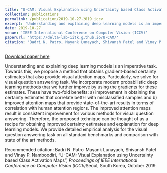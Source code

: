 ```yaml
---
title: "U-CAM: Visual Explanation using Uncertainty based Class Activation Maps"
collection: publications
permalink: /publication/2019-10-27-2019_iccv
excerpt: 'Understanding and explaining deep learning models is an imperative task. Towards this, we propose a method that obtains gradient-based certainty estimates that also provide visual attention maps. Particularly, we solve for visual question answering task. We incorporate modern probabilistic deep learning methods that we further improve by using the gradients for these estimates. These have two-fold benefits: a) improvement in obtaining the certainty estimates that correlate better with misclassified samples and b) improved attention maps that provide state-of-the-art results in terms of correlation with human attention regions. The improved attention maps result in consistent improvement for various methods for visual question answering. Therefore, the proposed technique can be thought of as a recipe for obtaining improved certainty estimates and explanation for deep learning models. We provide detailed empirical analysis for the visual question answering task on all standard benchmarks and comparison with state of the art methods.'
date: 2019-10-27
venue: 'IEEE International Conference on Computer Vision (ICCV)'
paperurl: 'https://delta-lab-iitk.github.io/U-CAM/'
citation: 'Badri N. Patro, Mayank Lunayach, Shivansh Patel and Vinay P. Namboodiri, “U-CAM: Visual Explanation using Uncertainty based Class Activation Maps”, <i>Proceedings of IEEE International Conference on Computer Vision (ICCV)</i>Seoul, South Korea, October 2019.'
---
```


<a href='https://delta-lab-iitk.github.io/U-CAM/'>Download paper here</a>

Understanding and explaining deep learning models is an imperative task. Towards this, we propose a method that obtains gradient-based certainty estimates that also provide visual attention maps. Particularly, we solve for visual question answering task. We incorporate modern probabilistic deep learning methods that we further improve by using the gradients for these estimates. These have two-fold benefits: a) improvement in obtaining the certainty estimates that correlate better with misclassified samples and b) improved attention maps that provide state-of-the-art results in terms of correlation with human attention regions. The improved attention maps result in consistent improvement for various methods for visual question answering. Therefore, the proposed technique can be thought of as a recipe for obtaining improved certainty estimates and explanation for deep learning models. We provide detailed empirical analysis for the visual question answering task on all standard benchmarks and comparison with state of the art methods.

Recommended citation: Badri N. Patro, Mayank Lunayach, Shivansh Patel and Vinay P. Namboodiri, “U-CAM: Visual Explanation using Uncertainty based Class Activation Maps”, <i>Proceedings of IEEE International Conference on Computer Vision (ICCV)</i>Seoul, South Korea, October 2019.
